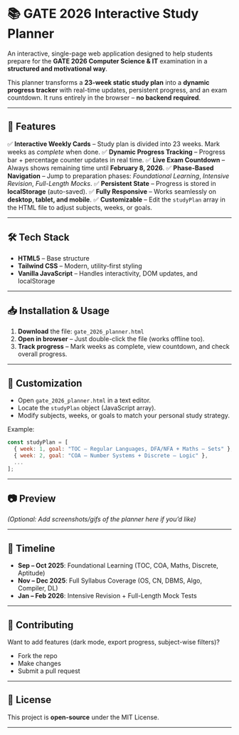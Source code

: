 # 📚 GATE 2026 Interactive Study Planner

An interactive, single-page web application designed to help students prepare for the **GATE 2026 Computer Science & IT** examination in a **structured and motivational way**.

This planner transforms a **23-week static study plan** into a **dynamic progress tracker** with real-time updates, persistent progress, and an exam countdown.
It runs entirely in the browser – **no backend required**.

---

## 🚀 Features

✅ **Interactive Weekly Cards** – Study plan is divided into 23 weeks. Mark weeks as *complete* when done.
✅ **Dynamic Progress Tracking** – Progress bar + percentage counter updates in real time.
✅ **Live Exam Countdown** – Always shows remaining time until **February 8, 2026**.
✅ **Phase-Based Navigation** – Jump to preparation phases: *Foundational Learning*, *Intensive Revision*, *Full-Length Mocks*.
✅ **Persistent State** – Progress is stored in **localStorage** (auto-saved).
✅ **Fully Responsive** – Works seamlessly on **desktop, tablet, and mobile**.
✅ **Customizable** – Edit the `studyPlan` array in the HTML file to adjust subjects, weeks, or goals.

---

## 🛠️ Tech Stack

* **HTML5** – Base structure
* **Tailwind CSS** – Modern, utility-first styling
* **Vanilla JavaScript** – Handles interactivity, DOM updates, and localStorage

---

## 📥 Installation & Usage

1. **Download** the file: `gate_2026_planner.html`
2. **Open in browser** – Just double-click the file (works offline too).
3. **Track progress** – Mark weeks as complete, view countdown, and check overall progress.

---

## 📝 Customization

* Open `gate_2026_planner.html` in a text editor.
* Locate the `studyPlan` object (JavaScript array).
* Modify subjects, weeks, or goals to match your personal study strategy.

Example:

```js
const studyPlan = [
  { week: 1, goal: "TOC – Regular Languages, DFA/NFA + Maths – Sets" },
  { week: 2, goal: "COA – Number Systems + Discrete – Logic" },
  ...
];
```

---

## 📷 Preview

*(Optional: Add screenshots/gifs of the planner here if you’d like)*

---

## 📆 Timeline

* **Sep – Oct 2025**: Foundational Learning (TOC, COA, Maths, Discrete, Aptitude)
* **Nov – Dec 2025**: Full Syllabus Coverage (OS, CN, DBMS, Algo, Compiler, DL)
* **Jan – Feb 2026**: Intensive Revision + Full-Length Mock Tests

---

## 🙌 Contributing

Want to add features (dark mode, export progress, subject-wise filters)?

* Fork the repo
* Make changes
* Submit a pull request

---

## 📄 License

This project is **open-source** under the MIT License.

---
